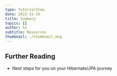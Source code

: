 ```yaml
---
type: TutorialStep
date: 2022-11-16
title: Summary
topics: []
author: hs
subtitle: Resources
thumbnail: ./thumbnail.png
---
```


## Further Reading

* Next steps for you on your Hibernate/JPA journey
